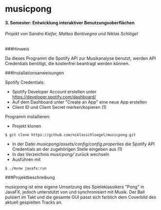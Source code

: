 # musicpong
#### 3. Semester: Entwicklung interaktiver Benutzungsoberflächen
###### Projekt von Sandra Kiefer, Matteo Bentivegna und Niklas Schlögel

###Hinweis

Da dieses Programm die Spotify API zur Musikanalyse benutzt, werden API Credentials benötigt, die kostenfrei beantragt werden können.

###Installationsanweisungen

Spotify Credentials:
* Spotify Developer Account erstellen unter https://developer.spotify.com/dashboard/
* Auf dem Dashboard unter "Create an App" eine neue App erstellen
* Client ID und Client Secret merken/kopieren (1)

Programm installieren:
* Projekt klonen
```
$ git clone https://github.com/niklasschloegel/musicpong.git
```
* In der Datei *musicpong/assets/config/config.properties* die Spotify API Credentials an der zugehörigen Stelle eingeben aus (1)
* In das Verzeichnis *musicpong/* zurück wechseln
* Ausführen mit
```
$ ./mvnw javafx:run
```

###Projektbeschreibung

musicpong ist eine eigene Umsetzung des Spieleklassikers "Pong" in JavaFX, jedoch unterstützt von und synchronisiert mit Musik.
Der Ball pulsiert im Takt und die gesamte GUI passt sich farblich dem Coverbild des aktuell gespielten Tracks an.

